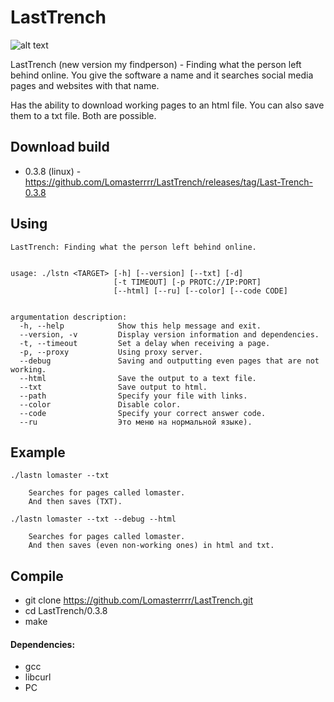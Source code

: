 # LastTrench
![alt text](https://i.imgur.com/DVA2JF2.png)


LastTrench (new version my findperson) - Finding what the person left behind online.
You give the software a name and it searches social media pages and websites with that name.

Has the ability to download working pages to an html file.
You can also save them to a txt file.
Both are possible.

## Download build
- 0.3.8 (linux) - https://github.com/Lomasterrrr/LastTrench/releases/tag/Last-Trench-0.3.8

## Using
```
LastTrench: Finding what the person left behind online.


usage: ./lstn <TARGET> [-h] [--version] [--txt] [-d]
                       [-t TIMEOUT] [-p PROTC://IP:PORT]
                       [--html] [--ru] [--color] [--code CODE]


argumentation description:
  -h, --help            Show this help message and exit.
  --version, -v         Display version information and dependencies.
  -t, --timeout         Set a delay when receiving a page.
  -p, --proxy           Using proxy server.
  --debug               Saving and outputting even pages that are not working.
  --html                Save the output to a text file.
  --txt                 Save output to html.
  --path                Specify your file with links.
  --color               Disable color.
  --code                Specify your correct answer code.
  --ru                  Это меню на нормальной языке).

```

## Example
```
./lastn lomaster --txt

    Searches for pages called lomaster.
    And then saves (TXT).
    
./lastn lomaster --txt --debug --html

    Searches for pages called lomaster.
    And then saves (even non-working ones) in html and txt.
```

## Compile
- git clone https://github.com/Lomasterrrr/LastTrench.git
- cd LastTrench/0.3.8
- make

#### Dependencies:
- gcc
- libcurl
- PC
